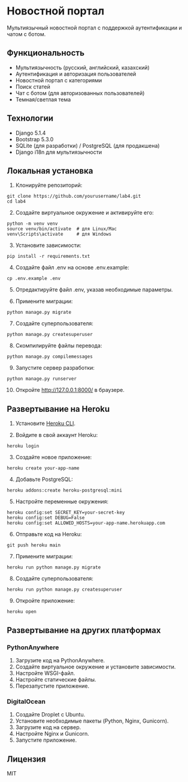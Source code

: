 # Новостной портал

Мультиязычный новостной портал с поддержкой аутентификации и чатом с ботом.

## Функциональность

- Мультиязычность (русский, английский, казахский)
- Аутентификация и авторизация пользователей
- Новостной портал с категориями
- Поиск статей
- Чат с ботом (для авторизованных пользователей)
- Темная/светлая тема

## Технологии

- Django 5.1.4
- Bootstrap 5.3.0
- SQLite (для разработки) / PostgreSQL (для продакшена)
- Django i18n для мультиязычности

## Локальная установка

1. Клонируйте репозиторий:
```
git clone https://github.com/yourusername/lab4.git
cd lab4
```

2. Создайте виртуальное окружение и активируйте его:
```
python -m venv venv
source venv/bin/activate  # для Linux/Mac
venv\Scripts\activate     # для Windows
```

3. Установите зависимости:
```
pip install -r requirements.txt
```

4. Создайте файл .env на основе .env.example:
```
cp .env.example .env
```

5. Отредактируйте файл .env, указав необходимые параметры.

6. Примените миграции:
```
python manage.py migrate
```

7. Создайте суперпользователя:
```
python manage.py createsuperuser
```

8. Скомпилируйте файлы перевода:
```
python manage.py compilemessages
```

9. Запустите сервер разработки:
```
python manage.py runserver
```

10. Откройте http://127.0.0.1:8000/ в браузере.

## Развертывание на Heroku

1. Установите [Heroku CLI](https://devcenter.heroku.com/articles/heroku-cli).

2. Войдите в свой аккаунт Heroku:
```
heroku login
```

3. Создайте новое приложение:
```
heroku create your-app-name
```

4. Добавьте PostgreSQL:
```
heroku addons:create heroku-postgresql:mini
```

5. Настройте переменные окружения:
```
heroku config:set SECRET_KEY=your-secret-key
heroku config:set DEBUG=False
heroku config:set ALLOWED_HOSTS=your-app-name.herokuapp.com
```

6. Отправьте код на Heroku:
```
git push heroku main
```

7. Примените миграции:
```
heroku run python manage.py migrate
```

8. Создайте суперпользователя:
```
heroku run python manage.py createsuperuser
```

9. Откройте приложение:
```
heroku open
```

## Развертывание на других платформах

### PythonAnywhere

1. Загрузите код на PythonAnywhere.
2. Создайте виртуальное окружение и установите зависимости.
3. Настройте WSGI-файл.
4. Настройте статические файлы.
5. Перезапустите приложение.

### DigitalOcean

1. Создайте Droplet с Ubuntu.
2. Установите необходимые пакеты (Python, Nginx, Gunicorn).
3. Загрузите код на сервер.
4. Настройте Nginx и Gunicorn.
5. Запустите приложение.

## Лицензия

MIT 